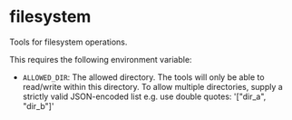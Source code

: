 # filesystem

Tools for filesystem operations.

This requires the following environment variable:

- `ALLOWED_DIR`: The allowed directory. The tools will only be able to read/write within this directory. To allow multiple directories, supply a strictly valid JSON-encoded list e.g. use double quotes: '["dir_a", "dir_b"]'
